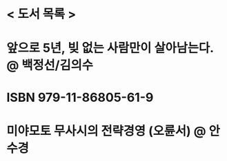 # < 도서 목록 >
#
# 앞으로 5년, 빚 없는 사람만이 살아남는다. @ 백정선/김의수
# ISBN 979-11-86805-61-9
#
# 미야모토 무사시의 전략경영 (오륜서) @ 안수경
# 
